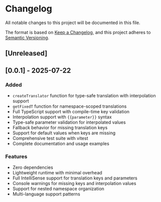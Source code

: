 # Changelog

All notable changes to this project will be documented in this file.

The format is based on [Keep a Changelog](https://keepachangelog.com/en/1.0.0/),
and this project adheres to [Semantic Versioning](https://semver.org/spec/v2.0.0.html).

## [Unreleased]

## [0.0.1] - 2025-07-22

### Added
- `createTranslator` function for type-safe translation with interpolation support
- `getFixedT` function for namespace-scoped translations
- Full TypeScript support with compile-time key validation
- Interpolation support with `{{parameter}}` syntax
- Type-safe parameter validation for interpolated values
- Fallback behavior for missing translation keys
- Support for default values when keys are missing
- Comprehensive test suite with vitest
- Complete documentation and usage examples

### Features
- Zero dependencies
- Lightweight runtime with minimal overhead
- Full IntelliSense support for translation keys and parameters
- Console warnings for missing keys and interpolation values
- Support for nested namespace organization
- Multi-language support patterns
